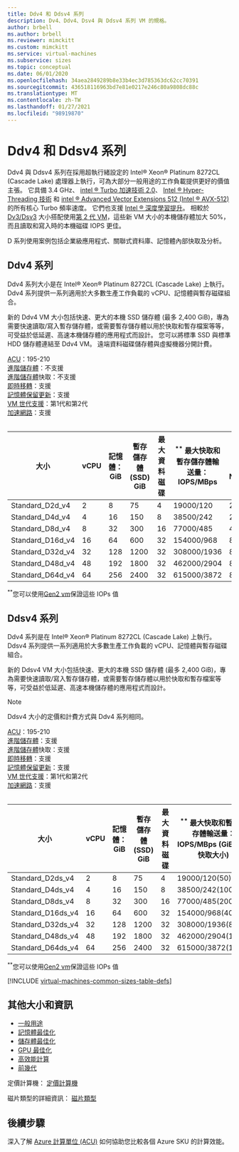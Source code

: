 ```yaml
---
title: Ddv4 和 Ddsv4 系列
description: Dv4、Ddv4、Dsv4 與 Ddsv4 系列 VM 的規格。
author: brbell
ms.author: brbell
ms.reviewer: mimckitt
ms.custom: mimckitt
ms.service: virtual-machines
ms.subservice: sizes
ms.topic: conceptual
ms.date: 06/01/2020
ms.openlocfilehash: 34aea2849289b8e33b4ec3d785363dc62cc70391
ms.sourcegitcommit: 436518116963bd7e81e0217e246c80a9808dc88c
ms.translationtype: MT
ms.contentlocale: zh-TW
ms.lasthandoff: 01/27/2021
ms.locfileid: "98919870"
---
```

# <a name="ddv4-and-ddsv4-series"></a>Ddv4 和 Ddsv4 系列

Ddv4 與 Ddsv4 系列在採用超執行緒設定的 Intel&reg; Xeon&reg; Platinum 8272CL (Cascade Lake) 處理器上執行，可為大部分一般用途的工作負載提供更好的價值主張。 它具備 3.4 GHz、 [intel &reg; Turbo 加速技術 2.0](https://www.intel.com/content/www/us/en/architecture-and-technology/turbo-boost/turbo-boost-technology.html)、 [Intel &reg; Hyper-Threading 技術](https://www.intel.com/content/www/us/en/architecture-and-technology/hyper-threading/hyper-threading-technology.html) 和 [intel &reg; Advanced Vector Extensions 512 (Intel &reg; AVX-512) ](https://www.intel.com/content/www/us/en/architecture-and-technology/avx-512-overview.html)的所有核心 Turbo 頻率速度。 它們也支援 [Intel &reg; 深度學習提升](https://software.intel.com/content/www/us/en/develop/topics/ai/deep-learning-boost.html)。 相較於 [Dv3/Dsv3](./dv3-dsv3-series.md) 大小搭配使用[第 2 代 VM](./generation-2.md)，這些新 VM 大小的本機儲存體加大 50%，而且讀取和寫入時的本機磁碟 IOPS 更佳。

D 系列使用案例包括企業級應用程式、關聯式資料庫、記憶體內部快取及分析。

## <a name="ddv4-series"></a>Ddv4 系列

Ddv4 系列大小是在 Intel&reg; Xeon&reg; Platinum 8272CL (Cascade Lake) 上執行。 Ddv4 系列提供一系列適用於大多數生產工作負載的 vCPU、記憶體與暫存磁碟組合。

新的 Ddv4 VM 大小包括快速、更大的本機 SSD 儲存體 (最多 2,400 GiB)，專為需要快速讀取/寫入暫存儲存體，或需要暫存儲存體以用於快取和暫存檔案等等，可受益於低延遲、高速本機儲存體的應用程式而設計。 您可以將標準 SSD 與標準 HDD 儲存體連結至 Ddv4 VM。 遠端資料磁碟儲存體與虛擬機器分開計費。

[ACU](acu.md)：195-210<br>
[進階儲存體](premium-storage-performance.md)：不支援<br>
[進階儲存體](premium-storage-performance.md)快取：不支援<br>
[即時移轉](maintenance-and-updates.md)：支援<br>
[記憶體保留更新](maintenance-and-updates.md)：支援<br>
[VM 世代支援](generation-2.md)：第1代和第2代<br>
[加速網路](../virtual-network/create-vm-accelerated-networking-cli.md)：支援<br>
<br> 

| 大小 | vCPU | 記憶體：GiB | 暫存儲存體 (SSD) GiB | 最大資料磁碟 | <sup>**</sup> 最大快取和暫存儲存體輸送量： IOPS/MBps | 最大 NIC|預期的網路頻寬 (Mbps)  |
|---|---|---|---|---|---|---|---|
| Standard_D2d_v4 | 2 | 8 | 75 | 4 | 19000/120 | 2|1000 |
| Standard_D4d_v4 | 4 | 16 | 150 | 8 | 38500/242 | 2|2000 |
| Standard_D8d_v4 | 8 | 32 | 300 | 16 | 77000/485 | 4|4000 |
| Standard_D16d_v4 | 16 | 64 | 600 | 32 | 154000/968 | 8|8000 |
| Standard_D32d_v4 | 32 | 128 | 1200 | 32 | 308000/1936 | 8|16000 |
| Standard_D48d_v4 | 48 | 192 | 1800 | 32 | 462000/2904 | 8|24000 |
| Standard_D64d_v4 | 64 | 256 | 2400 | 32 | 615000/3872 | 8|30000 |

<sup>**</sup>您可以使用[Gen2 vm](generation-2.md)保證這些 IOPs 值

## <a name="ddsv4-series"></a>Ddsv4 系列

Ddv4 系列是在 Intel&reg; Xeon&reg; Platinum 8272CL (Cascade Lake) 上執行。 Ddsv4 系列提供一系列適用於大多數生產工作負載的 vCPU、記憶體與暫存磁碟組合。

新的 Ddsv4 VM 大小包括快速、更大的本機 SSD 儲存體 (最多 2,400 GiB)，專為需要快速讀取/寫入暫存儲存體，或需要暫存儲存體以用於快取和暫存檔案等等，可受益於低延遲、高速本機儲存體的應用程式而設計。 

 > [!NOTE]
 >Ddsv4 大小的定價和計費方式與 Ddv4 系列相同。

[ACU](acu.md)：195-210<br>
[進階儲存體](premium-storage-performance.md)：支援<br>
[進階儲存體](premium-storage-performance.md)快取：支援<br>
[即時移轉](maintenance-and-updates.md)：支援<br>
[記憶體保留更新](maintenance-and-updates.md)：支援<br>
[VM 世代支援](generation-2.md)：第1代和第2代<br>
[加速網路](../virtual-network/create-vm-accelerated-networking-cli.md)：支援<br>
<br> 

| 大小 | vCPU | 記憶體：GiB | 暫存儲存體 (SSD) GiB | 最大資料磁碟 | <sup>**</sup> 最大快取和暫存儲存體輸送量： IOPS/MBps (GiB 中的快取大小)  | 最大取消快取的磁碟輸送量：IOPS/MBps | 最大 NIC|預期的網路頻寬 (Mbps)  |
|---|---|---|---|---|---|---|---|---|
| Standard_D2ds_v4 | 2 | 8 | 75 | 4 | 19000/120(50) | 3200/48 | 2|1000 |
| Standard_D4ds_v4 | 4 | 16 | 150 | 8 | 38500/242(100) | 6400/96 | 2|2000 |
| Standard_D8ds_v4 | 8 | 32 | 300 | 16 | 77000/485(200) | 12800/192 | 4|4000 |
| Standard_D16ds_v4 | 16 | 64 | 600 | 32 | 154000/968(400) | 25600/384 | 8|8000 |
| Standard_D32ds_v4 | 32 | 128 | 1200 | 32 | 308000/1936(800) | 51200/768 | 8|16000 |
| Standard_D48ds_v4 | 48 | 192 | 1800 | 32 | 462000/2904(1200) | 76800/1152 | 8|24000 |
| Standard_D64ds_v4 | 64 | 256 | 2400 | 32 | 615000/3872(1600) | 80000/1200 | 8|30000 |

<sup>**</sup>您可以使用[Gen2 vm](generation-2.md)保證這些 IOPs 值

[!INCLUDE [virtual-machines-common-sizes-table-defs](../../includes/virtual-machines-common-sizes-table-defs.md)]

## <a name="other-sizes-and-information"></a>其他大小和資訊

- [一般用途](sizes-general.md)
- [記憶體最佳化](sizes-memory.md)
- [儲存體最佳化](sizes-storage.md)
- [GPU 最佳化](sizes-gpu.md)
- [高效能計算](sizes-hpc.md)
- [前幾代](sizes-previous-gen.md)

定價計算機： [定價計算機](https://azure.microsoft.com/pricing/calculator/)

磁片類型的詳細資訊： [磁片類型](./disks-types.md#ultra-disk)


## <a name="next-steps"></a>後續步驟

深入了解 [Azure 計算單位 (ACU)](acu.md) 如何協助您比較各個 Azure SKU 的計算效能。
